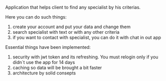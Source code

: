 
Application that helps client to find any specialist by his criterias.

Here you can do such things:

1) create your account and put your data and change them
2) search specialist with text or with any other criteria
3) if you want to contact with specialist, you can do it with chat in out app

Essential things have been implemented:

1) security with jwt token and its refreshing. You must relogin only if you didn`t use the app for 14 days
2) caching so data will be brought a bit faster
3) architecture by solid consepts
